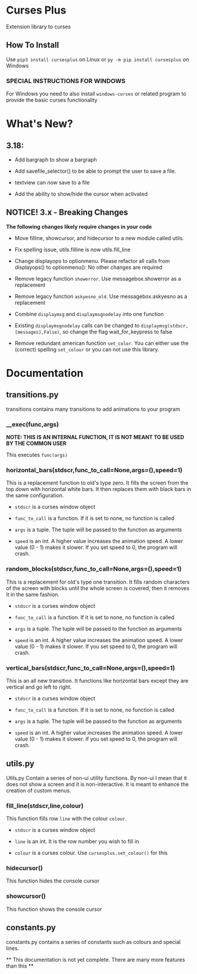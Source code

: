 # Curses Plus
Extension library to curses

## How To Install
Use ```pip3 install cursesplus```
on Linux or ```py -m pip install cursesplus```
on Windows

### SPECIAL INSTRUCTIONS FOR WINDOWS

For Windows you need to also install ```windows-curses``` or related program
to provide the basic curses functionality

# What's New?

## 3.18:

- Add bargraph to show a bargraph

- Add savefile_selector() to be able to prompt the user to save a file.

- textview can now save to a file

- Add the ability to show/hide the cursor when activated

## NOTICE! 3.x - Breaking Changes

**The following changes likely require changes in your code**

- Move filline, showcursor, and hidecursor to a new module called utils.

- Fix spelling issue, utils.filline is now utils.fill_line

- Change displayops to optionmenu. Please refactor all calls from displayops() to optionmenu(): No other changes are required

- Remove legacy function `showerror`. Use messagebox.showerror as a replacement

- Remove legacy function `askyesno_old`. Use messagebox.askyesno as a replacement

- Combine `displaymsg` and `displaymsgnodelay` into one function

- Existing `displaymsgnodelay` calls can be changed to `displaymsg(stdscr,[messages],False)`, so change the flag wait_for_keypress to false

- Remove redundant american function `set_color`. You can either use the (correct) spelling `set_colour` or you can not use this library.


# Documentation

## transitions.py

transitions contains many transitions to add animations to your program

### __exec(func,args)

**NOTE: THIS IS AN INTERNAL FUNCTION, IT IS NOT MEANT TO BE USED BY THE COMMON USER**

This executes `func(args)`

### horizontal_bars(stdscr,func_to_call=None,args=(),speed=1)

This is a replacement function to old's type zero. It fills the screen from the top down with horizontal white bars. It then replaces them with black bars in the same configuration.

- `stdscr` is a curses window object

- `func_to_call` is a function. If it is set to none, no function is called

- `args` is a tuple. The tuple will be passed to the function as arguments

- `speed` is an int. A higher value increases the animation speed. A lower value (0 - 1) makes it slower. If you set speed to 0, the program will crash.

### random_blocks(stdscr,func_to_call=None,args=(),speed=1)

This is a replacement for old's type one transition. It fills random characters of the screen with blocks until the whole screen is covered, then it removes it in the same fashion.

- `stdscr` is a curses window object

- `func_to_call` is a function. If it is set to none, no function is called

- `args` is a tuple. The tuple will be passed to the function as arguments

- `speed` is an int. A higher value increases the animation speed. A lower value (0 - 1) makes it slower. If you set speed to 0, the program will crash.

### vertical_bars(stdscr,func_to_call=None,args=(),speed=1)

This is an all new transition. It functions like horizontal bars except they are vertical and go left to right.

- `stdscr` is a curses window object

- `func_to_call` is a function. If it is set to none, no function is called

- `args` is a tuple. The tuple will be passed to the function as arguments

- `speed` is an int. A higher value increases the animation speed. A lower value (0 - 1) makes it slower. If you set speed to 0, the program will crash.

## utils.py

Utils.py Contain a series of non-ui utility functions. By non-ui I mean that it does not show a screen and it is non-interactive. It is meant to enhance the creation of custom menus.

### fill_line(stdscr,line,colour)

This function fills row `line` with the colour `colour`.

- `stdscr` is a curses window object

- `line` is an int. It is the row number you wish to fill in

- `colour` is a curses colour. Use `cursesplus.set_colour()` for this

### hidecursor()

This function hides the console cursor

### showcursor()

This function shows the console cursor

## constants.py

constants.py contains a series of constants such as colours and special lines.

** This documentation is not yet complete. There are many more features than this **